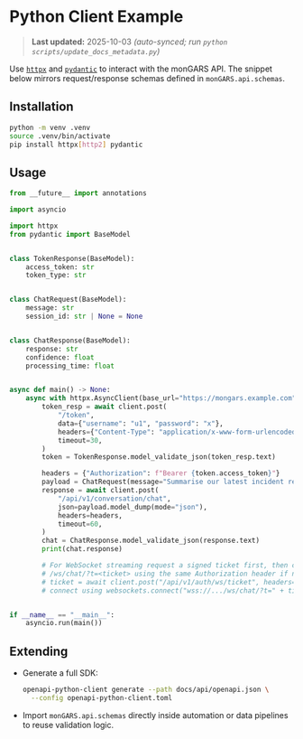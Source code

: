 # Python Client Example

> **Last updated:** 2025-10-03 _(auto-synced; run `python scripts/update_docs_metadata.py`)_

Use [`httpx`](https://www.python-httpx.org/) and
[`pydantic`](https://docs.pydantic.dev/) to interact with the monGARS API. The
snippet below mirrors request/response schemas defined in `monGARS.api.schemas`.

## Installation
```bash
python -m venv .venv
source .venv/bin/activate
pip install httpx[http2] pydantic
```

## Usage
```python
from __future__ import annotations

import asyncio

import httpx
from pydantic import BaseModel


class TokenResponse(BaseModel):
    access_token: str
    token_type: str


class ChatRequest(BaseModel):
    message: str
    session_id: str | None = None


class ChatResponse(BaseModel):
    response: str
    confidence: float
    processing_time: float


async def main() -> None:
    async with httpx.AsyncClient(base_url="https://mongars.example.com") as client:
        token_resp = await client.post(
            "/token",
            data={"username": "u1", "password": "x"},
            headers={"Content-Type": "application/x-www-form-urlencoded"},
            timeout=30,
        )
        token = TokenResponse.model_validate_json(token_resp.text)

        headers = {"Authorization": f"Bearer {token.access_token}"}
        payload = ChatRequest(message="Summarise our latest incident report")
        response = await client.post(
            "/api/v1/conversation/chat",
            json=payload.model_dump(mode="json"),
            headers=headers,
            timeout=60,
        )
        chat = ChatResponse.model_validate_json(response.text)
        print(chat.response)

        # For WebSocket streaming request a signed ticket first, then connect to
        # /ws/chat/?t=<ticket> using the same Authorization header if needed:
        # ticket = await client.post("/api/v1/auth/ws/ticket", headers=headers)
        # connect using websockets.connect("wss://.../ws/chat/?t=" + ticket.json()["ticket"])


if __name__ == "__main__":
    asyncio.run(main())
```

## Extending
- Generate a full SDK:
  ```bash
  openapi-python-client generate --path docs/api/openapi.json \
    --config openapi-python-client.toml
  ```
- Import `monGARS.api.schemas` directly inside automation or data pipelines to
  reuse validation logic.
